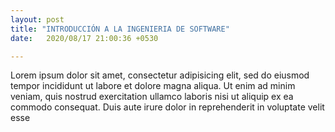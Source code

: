 ```yaml
---
layout: post
title: "INTRODUCCIÓN A LA INGENIERIA DE SOFTWARE"
date:   2020/08/17 21:00:36 +0530

---
```

Lorem ipsum dolor sit amet, consectetur adipisicing elit, sed do eiusmod tempor incididunt ut labore et dolore magna aliqua. Ut enim ad minim veniam, quis nostrud exercitation ullamco laboris nisi ut aliquip ex ea commodo consequat. Duis aute irure dolor in reprehenderit in voluptate velit esse
